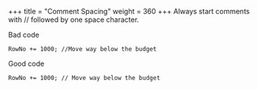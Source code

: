 +++
title = "Comment Spacing"
weight = 360
+++
Always start comments with // followed by one space character.

Bad code

```al
RowNo += 1000; //Move way below the budget  
```
    

Good code

```al
RowNo += 1000; // Move way below the budget
```
